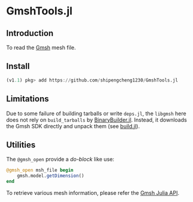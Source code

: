 # GmshTools.jl

## Introduction

To read the [Gmsh](http://gmsh.info/) mesh file.

## Install
```julia
(v1.1) pkg> add https://github.com/shipengcheng1230/GmshTools.jl
```

## Limitations

Due to some failure of building tarballs or write `deps.jl`, the `libgmsh` here does not rely on `build_tarballs` by [BinaryBuilder.jl](https://github.com/JuliaPackaging/BinaryBuilder.jl). Instead, it downloads the Gmsh SDK directly and unpack them (see [build.jl](https://github.com/shipengcheng1230/GmshTools.jl/blob/master/deps/build.jl)).

## Utilities

The `@gmsh_open` provide a *do-block* like use:

```julia
@gmsh_open msh_file begin
    gmsh.model.getDimension()
end
```

To retrieve various mesh information, please refer the [Gmsh Julia API](https://gitlab.onelab.info/gmsh/gmsh/blob/master/api/gmsh.jl).
